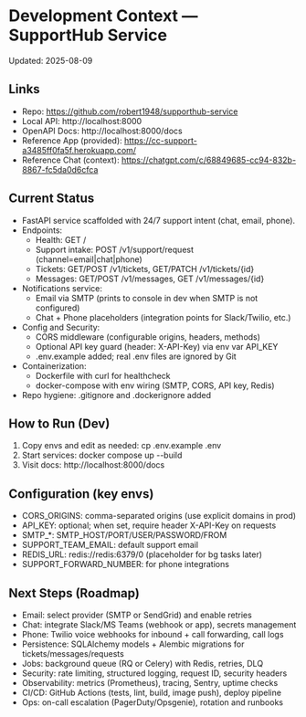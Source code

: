 # Development Context — SupportHub Service

Updated: 2025-08-09

## Links
- Repo: https://github.com/robert1948/supporthub-service
- Local API: http://localhost:8000
- OpenAPI Docs: http://localhost:8000/docs
- Reference App (provided): https://cc-support-a3485ff0fa5f.herokuapp.com/
- Reference Chat (context): https://chatgpt.com/c/68849685-cc94-832b-8867-fc5da0d6cfca

## Current Status
- FastAPI service scaffolded with 24/7 support intent (chat, email, phone).
- Endpoints:
  - Health: GET /
  - Support intake: POST /v1/support/request (channel=email|chat|phone)
  - Tickets: GET/POST /v1/tickets, GET/PATCH /v1/tickets/{id}
  - Messages: GET/POST /v1/messages, GET /v1/messages/{id}
- Notifications service:
  - Email via SMTP (prints to console in dev when SMTP is not configured)
  - Chat + Phone placeholders (integration points for Slack/Twilio, etc.)
- Config and Security:
  - CORS middleware (configurable origins, headers, methods)
  - Optional API key guard (header: X-API-Key) via env var API_KEY
  - .env.example added; real .env files are ignored by Git
- Containerization:
  - Dockerfile with curl for healthcheck
  - docker-compose with env wiring (SMTP, CORS, API key, Redis)
- Repo hygiene: .gitignore and .dockerignore added

## How to Run (Dev)
1) Copy envs and edit as needed:
   cp .env.example .env
2) Start services:
   docker compose up --build
3) Visit docs: http://localhost:8000/docs

## Configuration (key envs)
- CORS_ORIGINS: comma-separated origins (use explicit domains in prod)
- API_KEY: optional; when set, require header X-API-Key on requests
- SMTP_*: SMTP_HOST/PORT/USER/PASSWORD/FROM
- SUPPORT_TEAM_EMAIL: default support email
- REDIS_URL: redis://redis:6379/0 (placeholder for bg tasks later)
- SUPPORT_FORWARD_NUMBER: for phone integrations

## Next Steps (Roadmap)
- Email: select provider (SMTP or SendGrid) and enable retries
- Chat: integrate Slack/MS Teams (webhook or app), secrets management
- Phone: Twilio voice webhooks for inbound + call forwarding, call logs
- Persistence: SQLAlchemy models + Alembic migrations for tickets/messages/requests
- Jobs: background queue (RQ or Celery) with Redis, retries, DLQ
- Security: rate limiting, structured logging, request ID, security headers
- Observability: metrics (Prometheus), tracing, Sentry, uptime checks
- CI/CD: GitHub Actions (tests, lint, build, image push), deploy pipeline
- Ops: on-call escalation (PagerDuty/Opsgenie), rotation and runbooks
